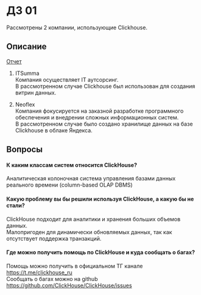 # ДЗ 01

Рассмотрены 2 компании, использующие Clickhouse.


## Описание

[Отчет](https://github.com/oslavgorod/Clickhouse-2024/blob/main/DZ01/%D0%94%D0%9701.pdf)

1. ITSumma  
Компания осуществляет IT аутсорсинг.  
В рассмотренном случае Clickhouse был использован для создания витрин данных.

2. Neoflex  
Компания фокусируется на заказной разработке программного обеспечения и внедрении сложных информационных систем.  
В рассмотренном случае было создано хранилище данных на базе Clickhouse в облаке Яндекса.

## Вопросы

#### К каким классам систем относится ClickHouse?

Аналитическая колоночная система управления базами данных реального времени (column-based OLAP DBMS)

#### Какую проблему вы бы решили используя ClickHouse, а какую бы не стали?

ClickHouse подходит для аналитики и хранения больших объемов данных.  
Малопригоден для динамически обновляемых данных, так как отсутствует поддержка транзакций.

#### Где можно получить помощь по ClickHouse и куда сообщать о багах?

Помощь можно получить в официальном ТГ канале https://t.me/clickhouse_ru  
Сообщать о багах можно на github https://github.com/ClickHouse/ClickHouse/issues
